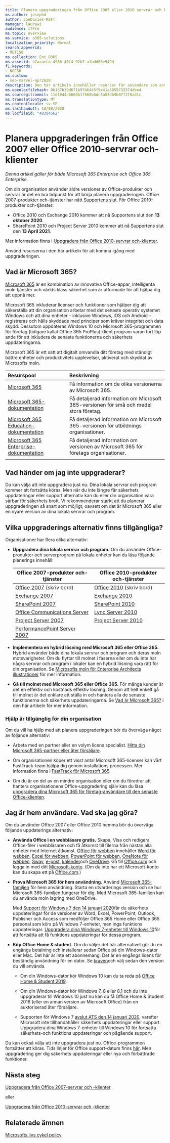 ```yaml
---
title: Planera uppgraderingen från Office 2007 eller 2010 servrar och klienter
ms.author: josephd
author: JoeDavies-MSFT
manager: laurawi
audience: ITPro
ms.topic: overview
ms.service: o365-solutions
localization_priority: Normal
search.appverid:
- MET150
ms.collection: Ent_O365
ms.assetid: b2acaeca-4986-40f4-92b7-a1bdd06e549d
f1.keywords:
- NOCSH
ms.custom:
- seo-marvel-apr2020
description: Den här artikeln innehåller resurser för användare som använder Office 2007 eller Office 2010 för att hjälpa dem planera sin uppgradering.
ms.openlocfilehash: 0b137b39d671b9746445f9e41a5859732574dbe4
ms.sourcegitcommit: 11d1044c6600b1f568b6dc8a53db9b07f2f0ad1c
ms.translationtype: MT
ms.contentlocale: sv-SE
ms.lasthandoff: 10/08/2020
ms.locfileid: "48384562"
---
```

# <a name="plan-your-upgrade-from-office-2007-or-office-2010-servers-and-clients"></a>Planera uppgraderingen från Office 2007 eller Office 2010-servrar och-klienter

*Denna artikel gäller för både Microsoft 365 Enterprise och Office 365 Enterprise.*

Om din organisation använder äldre versioner av Office-produkter och servrar är det en bra tidpunkt för att börja planera uppgraderingen. Office 2007-produkter och-tjänster har nått [Supportens slut](upgrade-from-office-2007-servers-and-products.md). För Office 2010-produkter och-tjänster:

- Office 2010 och Exchange 2010 kommer att nå Supportens slut den **13 oktober 2020**. 
- SharePoint 2010 och Project Server 2010 kommer att nå Supportens slut den **13 April 2021**. 

Mer information finns i [Uppgradera från Office 2010-servrar och-klienter](upgrade-from-office-2010-servers-and-products.md).

Använd resurserna i den här artikeln för att komma igång med uppgraderingen.

## <a name="what-is-microsoft-365"></a>Vad är Microsoft 365?

[Microsoft 365](https://www.microsoft.com/microsoft-365) är en kombination av innovativa Office-appar, intelligenta moln tjänster och världs klass säkerhet som är utformade för att hjälpa dig att uppnå mer.

Microsoft 365 inkluderar licenser och funktioner som hjälper dig att säkerställa att din organisation arbetar med det senaste operativ systemet Windows och att dina enheter – inklusive Windows, iOS och Android – registreras och hålls skyddade med principer som kräver integritet och data skydd. Dessutom uppdateras Windows 10 och Microsoft 365-programmen för företag (tidigare kallat Office 365 ProPlus) klient program varan fort löp ande för att inkludera de senaste funktionerna och säkerhets uppdateringarna.
  
Microsoft 365 är ett sätt att digitalt omvandla ditt företag med ständigt bättre enheter och produktivitets upplevelser, aktiverat och skyddat av Microsofts moln.
 
| Resurspool | Beskrivning |
|:-----|:-----|
|[Microsoft 365](https://www.microsoft.com/microsoft-365) <br/> | Få information om de olika versionerna av Microsoft 365.  <br/> |
|[Microsoft 365-dokumentation](https://docs.microsoft.com/microsoft-365/business/) <br/> | Få detaljerad information om Microsoft 365-versionen för små och medel stora företag.  <br/> |
|[Microsoft 365 Education-dokumentation](https://docs.microsoft.com/microsoft-365/education/) <br/> | Få detaljerad information om Microsoft 365-versionen för utbildnings organisationer.  <br/> |
|[Microsoft 365 Enterprise-dokumentation](https://docs.microsoft.com/microsoft-365/enterprise/) <br/> | Få detaljerad information om versionen av Microsoft 365 för företags organisationer.  <br/> |
|||

## <a name="what-happens-if-i-dont-upgrade"></a>Vad händer om jag inte uppgraderar?

Du kan välja att inte uppgradera just nu. Dina lokala servrar och program kommer att fortsätta köras. Men när du inte längre får säkerhets uppdateringar eller support alternativ kan du eller din organisation vara sårbar för säkerhets brott. Vi rekommenderar starkt att du planerar uppgraderingen så snart som möjligt, oavsett om det är Microsoft 365 eller en nyare version av dina lokala servrar och program.

## <a name="what-upgrade-options-are-available"></a>Vilka uppgraderings alternativ finns tillgängliga?      

Organisationer har flera olika alternativ:

- **Uppgradera dina lokala servrar och program.** Om du använder Office-produkter och serverprogram på lokala enheter kan du läsa följande planerings innehåll:<br/> 

    
    |Office 2007-produkter och-tjänster  |Office 2010-produkter och-tjänster  |
    |---------|---------|
    |[Office 2007](https://docs.microsoft.com/DeployOffice/office-2007-end-support-roadmap) (skriv bord) | [Office 2010](https://docs.microsoft.com/DeployOffice/office-2010-end-support-roadmap) (skriv bord) |
    |[Exchange 2007](exchange-2007-end-of-support.md) |[Exchange 2010](exchange-2010-end-of-support.md) |
    |[SharePoint 2007](sharepoint-2007-end-of-support.md) |[SharePoint 2010](upgrade-from-sharepoint-2010.md) |
    |[Office Communications Server](https://docs.microsoft.com/skypeforbusiness/plan-your-deployment/upgrade) |[Lync Server 2010](https://docs.microsoft.com/skypeforbusiness/plan-your-deployment/upgrade) |
    |[Project Server 2007](project-server-2007-end-of-support.md) |[Project Server 2010](project-server-2010-end-of-support.md) |
    |[PerformancePoint Server 2007](pps-2007-end-of-support.md) | |
 
- **Implementera en hybrid lösning med Microsoft 365 eller Office 365.** Hybrid använder både dina lokala servrar och program och deras moln motsvarigheter. Om du flyttar till molnet i faserna eller om du inte har några servrar och program i lokaler kan en hybrid lösning vara rätt för din organisation. Se [Microsofts moln för Enterprise Architects illustrationer](../solutions/cloud-architecture-models.md) för mer information. 
    
- **Gå till molnet med Microsoft 365 eller Office 365.** För många kunder är det en effektiv och kostnads effektiv lösning. Genom att helt enkelt gå till molnet är det enklare att ställa in och hantera alla de senaste funktionerna och säkerhets uppdateringarna. Se [Vad är Microsoft 365?](#what-is-microsoft-365) i den här artikeln för mer information.
    
### <a name="help-is-available-for-your-organization"></a>Hjälp är tillgänglig för din organisation

Om du vill ha hjälp med att planera uppgraderingen bör du överväga något av följande alternativ:

- Arbeta med en partner eller en volym licens specialist. [Hitta din Microsoft 365-partner eller åter försäljare](https://support.office.com/article/b6c18a9b-2aed-4c84-9d75-af709160258c.aspx). 

- Om organisationen köper ett visst antal Microsoft 365-licenser kan vårt FastTrack-team hjälpa dig genom installations processen. Mer information finns i [FastTrack för Microsoft 365](https://www.microsoft.com/fasttrack/microsoft-365).

- Om du är en del av en mindre organisation eller om du föredrar att hantera organisationens Office-uppgradering själv kan du läsa [uppgradera dina Microsoft 365 för företag-användare till den senaste Office-klienten](https://docs.microsoft.com/office365/admin/setup/upgrade-users-to-latest-office-client). 
  
## <a name="im-a-home-user-what-do-i-do"></a>Jag är hem användare. Vad ska jag göra?

Om du använder Office 2007 eller Office 2010 hemma bör du överväga följande uppdaterings alternativ:

- **Använda Office i en webbläsare gratis.** Skapa, Visa och redigera Office-filer i webbläsaren och få åtkomst till filerna från nästan alla enheter med Internet åtkomst. [Office för webben](https://products.office.com/office-online/documents-spreadsheets-presentations-office-online) innehåller [Word för webben](https://go.microsoft.com/fwlink/p/?linkid=746664), [Excel för webben](https://go.microsoft.com/fwlink/p/?linkid=746665), [PowerPoint för webben](https://go.microsoft.com/fwlink/p/?linkid=746666), [OneNote för webben](https://go.microsoft.com/fwlink/p/?linkid=746674), [Sway](https://go.microsoft.com/fwlink/p/?linkid=746675), [e-post](https://go.microsoft.com/fwlink/p/?linkid=746676), [kalender](https://go.microsoft.com/fwlink/p/?linkid=746678)och [OneDrive](https://go.microsoft.com/fwlink/p/?linkid=746679). Gå till [Office.com](https://office.com) och logga in med ditt [Microsoft-konto](https://account.microsoft.com/account). (Om du inte har ett Microsoft-konto kan du skapa ett på [Office.com](https://office.com).)

- **Prova Microsoft 365 för hem användning.** Använd [Microsoft 365-familjen](https://www.microsoft.com/microsoft-365/p/microsoft-365-family/cfq7ttc0k5dm?rtc=2&activetab=pivot:overviewtab) för hem användning. Starta en utvärderings version och se hur Microsoft 365-familjen fungerar för dig. Med Microsoft 365-familjen kan du använda moln lagring med OneDrive.

   Med [Support för Windows 7 den 14 januari 2020](https://www.microsoft.com/microsoft-365/windows/end-of-windows-7-support)får du säkerhets uppdateringar för de versioner av Word, Excel, PowerPoint, Outlook, Publisher och Access som medföljer Office 365 Home eller Office 365 personal som körs på Windows 7-enheter, men inga funktions uppdateringar. [Uppgradera dina Windows 7-enheter till Windows 10](https://support.microsoft.com/help/12435/windows-10-upgrade-faq)för att fortsätta att få funktions uppdateringar för dessa program.
    
- **Köp Office Home &amp; student.** Om du väljer det här alternativet gör du en engångs betalning och installerar sedan Office på din Windows-dator eller Mac. Det här är inte ett abonnemang; Det är en engångs licens för beständig användning för en dator. Se [kraven](https://office.com/systemrequirements)och välj sedan den version du vill använda.

    - Om din Windows-dator kör Windows 10 kan du ta reda på [Office Home & Student 2019](https://www.microsoft.com/p/office-home-student-2019/cfq7ttc0k7c8).

    - Om din Windows-dator kör Windows 7, 8 eller 8,1 och du inte uppgraderar till Windows 10 just nu kan du få Office Home & Student 2016 (eller en annan version av Microsoft Office) från en auktoriserad åter försäljare.
     
     - Supporten för Windows 7 [avslut ATS den 14 januari 2020](https://www.microsoft.com/microsoft-365/windows/end-of-windows-7-support), varefter Microsoft inte tillhandahåller säkerhets uppdateringar eller support. Uppgradera dina Windows 7-enheter till Windows 10 för fortsatta säkerhets-och funktions uppdateringar och pågående support.

Du kan också välja att inte uppgradera just nu. Office-programmen fortsätter att köras. Tids linjer för Office support-datum finns [här](https://support.microsoft.com/lifecycle/search/13615). Men uppgradering ger dig säkerhets uppdateringar eller nya och förbättrade funktioner.
   
## <a name="next-step"></a>Nästa steg

[Uppgradera från Office 2007-servrar och -klienter](upgrade-from-office-2007-servers-and-products.md)

eller

[Uppgradera från Office 2010-servrar och -klienter](upgrade-from-office-2010-servers-and-products.md)
   
## <a name="related-topics"></a>Relaterade ämnen
  
[Microsofts livs cykel policy](https://go.microsoft.com/fwlink/?linkid=865200)
